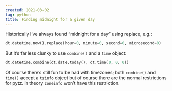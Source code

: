 ```yaml
---
created: 2021-03-02
tag: python
title: Finding midnight for a given day
---
```

Historically I’ve always found “midnight for a day” using replace, e.g.:

```python
dt.datetime.now().replace(hour=0, minute=0, second=0, microsecond=0)
```

But it’s far less clunky to use `combine()` and a `time` object:

```python
dt.datetime.combine(dt.date.today(), dt.time(0, 0, 0))
```

Of course there’s still fun to be had with timezones; both `combine()` and `time()`
accept a `tzinfo` object but of course there are the normal restrictions for pytz. In
theory `zoneinfo` won’t have this restriction.
